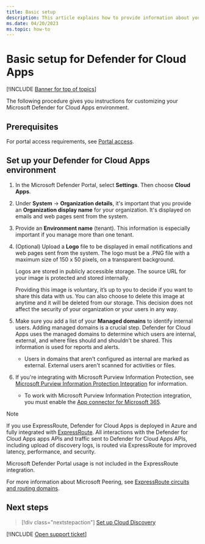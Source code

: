 ```yaml
---
title: Basic setup
description: This article explains how to provide information about your organization in Defender for Cloud Apps.
ms.date: 04/20/2023
ms.topic: how-to
---
```

# Basic setup for Defender for Cloud Apps

[!INCLUDE [Banner for top of topics](includes/)]

The following procedure gives you instructions for customizing your Microsoft Defender for Cloud Apps environment.

## Prerequisites

For portal access requirements, see [Portal access](network-requirements.md#portal-access).

## Set up your Defender for Cloud Apps environment

1. In the Microsoft Defender Portal, select **Settings**. Then choose **Cloud Apps**.

1. Under **System** -> **Organization details**, it's important that you provide an **Organization display name** for your organization. It's displayed on emails and web pages sent from the system.

1. Provide an **Environment name** (tenant). This information is especially important if you manage more than one tenant.

1. (Optional) Upload a **Logo** file to be displayed in email notifications and web pages sent from the system. The logo must be a .PNG file with a maximum size of 150 x 50 pixels, on a transparent background.

   Logos are stored in publicly accessible storage. The source URL for your image is protected and stored internally. 

   Providing this image is voluntary, it’s up to you to decide if you want to share this data with us. You can also choose to delete this image at anytime and it will be deleted from our storage. This decision does not affect the security of your organization or your users in any way.

1. Make sure you add a list of your **Managed domains** to identify internal users. Adding managed domains is a crucial step. Defender for Cloud Apps uses the managed domains to determine which users are internal, external, and where files should and shouldn't be shared. This information is used for reports and alerts.

    * Users in domains that aren't configured as internal are marked as external. External users aren't scanned for activities or files.

1. If you're integrating with Microsoft Purview Information Protection, see [Microsoft Purview Information Protection Integration](azip-integration.md) for information.

    * To work with Microsoft Purview Information Protection integration, you must enable the [App connector for Microsoft 365](./connect-office-365.md).

> [!NOTE]
> If you use ExpressRoute, Defender for Cloud Apps is deployed in Azure and fully integrated with [ExpressRoute](/azure/expressroute/expressroute-introduction). All interactions with the Defender for Cloud Apps apps APIs and traffic sent to Defender for Cloud Apps APIs, including upload of discovery logs, is routed via ExpressRoute for improved latency, performance, and security.
>
> Microsoft Defender Portal usage is not included in the ExpressRoute integration.
>
> For more information about Microsoft Peering, see [ExpressRoute circuits and routing domains](/azure/expressroute/expressroute-circuit-peerings).

## Next steps

> [!div class="nextstepaction"]
> [Set up Cloud Discovery](set-up-cloud-discovery.md)

[!INCLUDE [Open support ticket](includes/support.md)]

